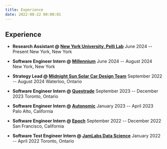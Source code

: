 ```yaml
---
title: Experience
date: 2022-08-22 00:00:01
---
```


## Experience

- **Research Assistant @ [New York University, Pelli Lab](http://denispelli.com/welcome.html)**
  June 2024 -- Present
  New York, New York

- **Software Engineer Intern @ [Millennium](https://www.mlp.com/)**
  June 2024 -- August 2024
  New York, New York

- **Strategy Lead @ [Midnight Sun Solar Car Design Team](https://www.uwmidsun.com/)**
  September 2022 -- August 2024
  Waterloo, Ontario

- **Software Engineer Intern @ [Questrade](https://www.questrade.com/)**
  September 2023 -- December 2023
  Toronto, Ontario

- **Software Engineer Intern @ [Autonomic](https://autonomic.com/)**
  January 2023 -- April 2023
  Palo Alto, California

- **Software Engineer Intern @ [Epoch](https://www.epochapp.com/)**
  September 2022 -- December 2022
  San Francisco, California

- **Software Test Engineer Intern @ [JamLabs Data Science](https://www.jamlabs.com/)**
  January 2022 -- April 2022
  Toronto, Ontario
